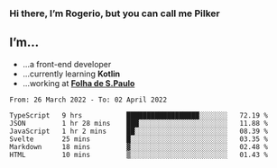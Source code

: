 ### Hi there, I’m Rogerio, but you can call me Pilker

## I’m…
- …a front-end developer
- …currently learning **Kotlin**
- …working at [**Folha de S.Paulo**](https://www.folha.com.br/)

<!--START_SECTION:waka-->

```text
From: 26 March 2022 - To: 02 April 2022

TypeScript   9 hrs           ██████████████████░░░░░░░   72.19 %
JSON         1 hr 28 mins    ███░░░░░░░░░░░░░░░░░░░░░░   11.88 %
JavaScript   1 hr 2 mins     ██░░░░░░░░░░░░░░░░░░░░░░░   08.39 %
Svelte       25 mins         █░░░░░░░░░░░░░░░░░░░░░░░░   03.35 %
Markdown     18 mins         ▓░░░░░░░░░░░░░░░░░░░░░░░░   02.48 %
HTML         10 mins         ▒░░░░░░░░░░░░░░░░░░░░░░░░   01.43 %
```

<!--END_SECTION:waka-->
